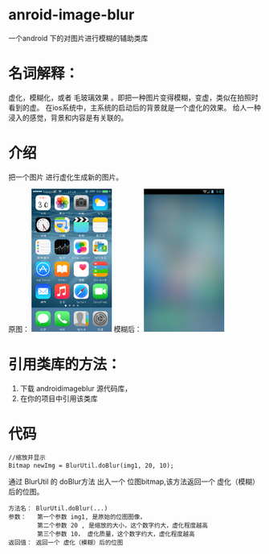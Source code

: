 # anroid-image-blur
一个android 下的对图片进行模糊的辅助类库

# 名词解释： 
虚化，模糊化，或者 毛玻璃效果 。即把一种图片变得模糊，变虚，类似在拍照时看到的虚。
在ios系统中，主系统的启动后的背景就是一个虚化的效果。
给人一种浸入的感觉，背景和内容是有关联的。

# 介绍
把一个图片 进行虚化生成新的图片。

原图：
<img src="./app/src/main/assets/img1.png" width="160" height="284" />
模糊后：
<img src="./device-2016-06-07-170244.png" width="160" height="284" />

# 引用类库的方法：

   1. 下载 androidimageblur 源代码库，
   2. 在你的项目中引用该类库
   
   
# 代码
    
    //缩放并显示
    Bitmap newImg = BlurUtil.doBlur(img1, 20, 10);
    
通过 BlurUtil 的 doBlur方法 出入一个 位图bitmap,该方法返回一个 虚化（模糊）后的位图。
    
    方法名： BlurUtil.doBlur(...)
    参数：   第一个参数 img1, 是原始的位图图像，
            第二个参数 20 , 是缩放的大小，这个数字约大，虚化程度越高
            第三个参数 10， 虚化质量，这个数字约大，虚化程度越高
    返回值： 返回一个 虚化（模糊）后的位图
      
      
    